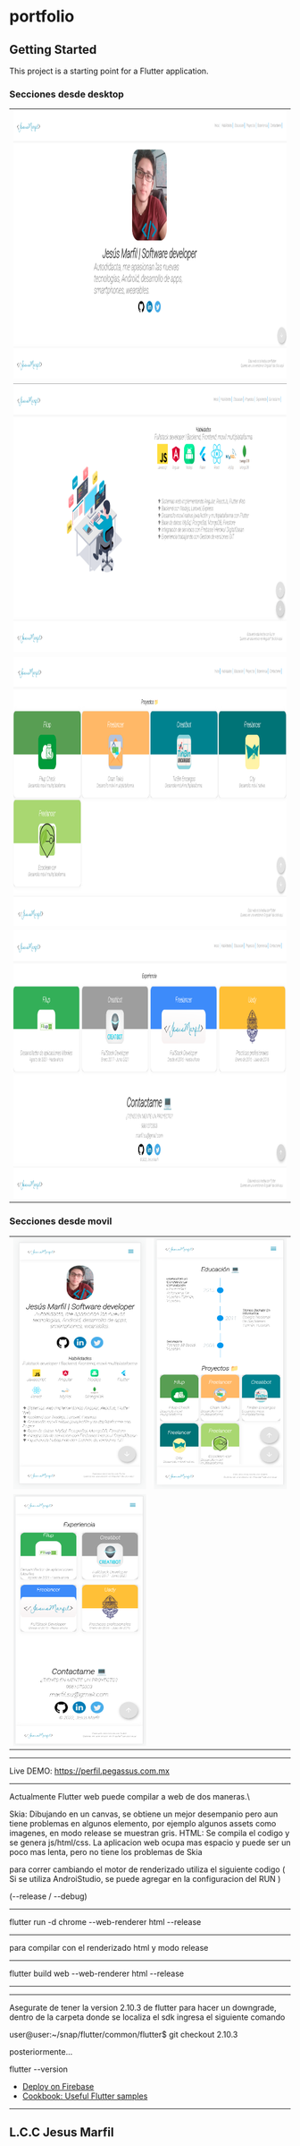 # portfolio

## Getting Started

This project is a starting point for a Flutter application.

### Secciones desde desktop

<table style="width:100%; margin-left: auto; margin-right: auto;">
    <tr>
        <td>
            <img src="https://github.com/JesusMarlor/portfolio-flutter-web/blob/master/desk1.png?raw=true" width="640" height="480" />
        </td>
    </tr>
    <tr>
        <td>
            <img src="https://github.com/JesusMarlor/portfolio-flutter-web/blob/master/desk2.png?raw=true" width="640" height="480" />
        </td>
    </tr>
    <tr>
        <td>
            <img src="https://github.com/JesusMarlor/portfolio-flutter-web/blob/master/desk4.png?raw=true" width="640" height="480" />
        </td>
    </tr>
    <tr>
        <td>
            <img src="https://github.com/JesusMarlor/portfolio-flutter-web/blob/master/desk5.png?raw=true" width="640" height="480" />
        </td>
    </tr>
</table>

### Secciones desde movil


<table style="width:100%; margin-left: auto; margin-right: auto;">
    <tr>
        <td>
            <img src="https://github.com/JesusMarlor/portfolio-flutter-web/blob/master/mobile1.png?raw=true" width="250" height="450" />
        </td>
        <td>
            <img src="https://github.com/JesusMarlor/portfolio-flutter-web/blob/master/mobile2.png?raw=true" width="250" height="450" />
        </td>
    </tr>
    <tr>
        <td>
            <img src="https://github.com/JesusMarlor/portfolio-flutter-web/blob/master/mobile3.png?raw=true" width="250" height="450" />
        </td>
    </tr>
</table>

- - - - - - - - - - - - - - - - - - - - - - - - - - - - - - - - - - - - - - - -

Live DEMO: https://perfil.pegassus.com.mx

- - - - - - - - - - - - - - - - - - - - - - - - - - - - - - - - - - - - - - - -

Actualmente Flutter web puede compilar a web de dos maneras.\

Skia: Dibujando en un canvas, se obtiene un mejor desempanio pero aun tiene problemas en algunos
elemento, por ejemplo algunos assets como imagenes, en modo release se muestran gris.
HTML: Se compila el codigo y se genera js/html/css. La aplicacion web ocupa mas espacio y puede ser
un poco mas lenta, pero no tiene los problemas de Skia

para correr cambiando el motor de renderizado utiliza el siguiente codigo
( Si se utiliza AndroiStudio, se puede agregar en la configuracion del RUN )

(--release / --debug)
- - - - - - - - - - - - - - - - - - - - - - - - - - - - - - - - - - - - - - - -

flutter run -d chrome  --web-renderer html --release

- - - - - - - - - - - - - - - - - - - - - - - - - - - - - - - - - - - - - - - -

para compilar con el renderizado html y modo release

- - - - - - - - - - - - - - - - - - - - - - - - - - - - - - - - - - - - - - - -
flutter build web --web-renderer html --release
- - - - - - - - - - - - - - - - - - - - - - - - - - - - - - - - - - - - - - - -

--------------------------------------------------------------------------------
Asegurate de tener la version 2.10.3 de flutter
para hacer un downgrade, dentro de la carpeta donde se localiza el sdk ingresa el siguiente comando

user@user:~/snap/flutter/common/flutter$ git checkout 2.10.3

posteriormente...

flutter --version

- [Deploy on Firebase](https://medium.com/flutter/must-try-use-firebase-to-host-your-flutter-app-on-the-web-852ee533a469)
- [Cookbook: Useful Flutter samples](https://flutter.dev/docs/cookbook)

-------------
L.C.C Jesus Marfil
-------------